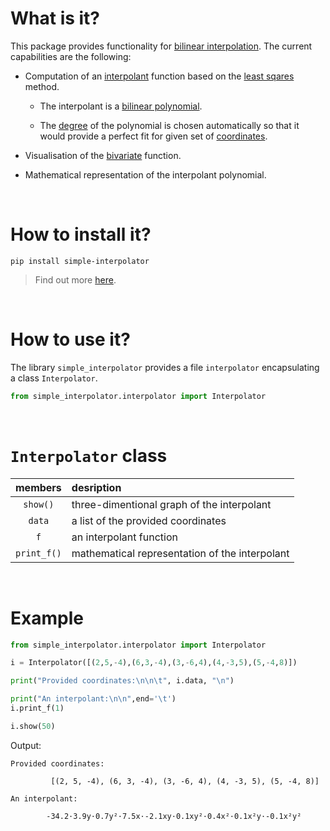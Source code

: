 # What is it?

This package provides functionality for [bilinear interpolation](https://en.wikipedia.org/wiki/Bilinear_interpolation).
The current capabilities are the following:

- Computation of an [interpolant](https://en.wikipedia.org/wiki/Interpolation) function based on the [least sqares](https://en.wikipedia.org/wiki/Least_squares) method.

  - The interpolant is a [bilinear polynomial](https://en.wikipedia.org/wiki/Multilinear_polynomial).

  - The [degree](https://en.wikipedia.org/wiki/Degree_of_a_polynomial) of the polynomial is chosen automatically so that it would provide a perfect fit for given set of [coordinates](https://en.wikipedia.org/wiki/Coordinate_system).

- Visualisation of the [bivariate](<https://en.wikipedia.org/wiki/Function_(mathematics)#Multivariate_function>) function.

- Mathematical representation of the interpolant polynomial.

<br>

# How to install it?

```shell
pip install simple-interpolator
```

> Find out more [here](https://pypi.org/project/simple-interpolator/).

<br>

# How to use it?

The library `simple_interpolator` provides a file `interpolator` encapsulating a class `Interpolator`.

```python
from simple_interpolator.interpolator import Interpolator
```

<br>

# `Interpolator` class

|   members   | desription                                     |
| :---------: | :--------------------------------------------- |
|  `show()`   | three-dimentional graph of the interpolant     |
|   `data`    | a list of the provided coordinates             |
|     `f`     | an interpolant function                        |
| `print_f()` | mathematical representation of the interpolant |

<br>

# Example

```python
from simple_interpolator.interpolator import Interpolator

i = Interpolator([(2,5,-4),(6,3,-4),(3,-6,4),(4,-3,5),(5,-4,8)])

print("Provided coordinates:\n\n\t", i.data, "\n")

print("An interpolant:\n\n",end='\t')
i.print_f(1)

i.show(50)

```

Output:

```shell
Provided coordinates:

         [(2, 5, -4), (6, 3, -4), (3, -6, 4), (4, -3, 5), (5, -4, 8)]

An interpolant:

        -34.2·3.9y·0.7y²·7.5x·-2.1xy·0.1xy²·0.4x²·0.1x²y·-0.1x²y²
```

